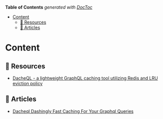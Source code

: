 <!-- START doctoc generated TOC please keep comment here to allow auto update -->
<!-- DON'T EDIT THIS SECTION, INSTEAD RE-RUN doctoc TO UPDATE -->
**Table of Contents**  *generated with [DocToc](https://github.com/thlorenz/doctoc)*

- [Content](#content)
  - [:open_file_folder: Resources](#open_file_folder-resources)
  - [:memo: Articles](#memo-articles)

<!-- END doctoc generated TOC please keep comment here to allow auto update -->

# Content

## :open_file_folder: Resources

- [DacheQL - a lightweight GraphQL caching tool utilizing Redis and LRU eviction policy](https://github.com/oslabs-beta/DacheQL)

## :memo: Articles

- [Dacheql Dashingly Fast Caching For Your Graphql Queries](https://medium.com/@andrewmoy35/dacheql-dashingly-fast-caching-for-your-graphql-queries-354353610697)
